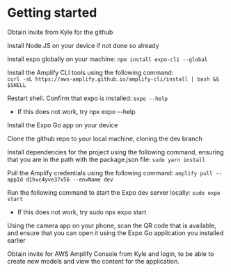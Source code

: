 # Getting started

Obtain invite from Kyle for the github


Install Node.JS on your device if not done so already

Install expo globally on your machine: 
```npm install expo-cli --global```


Install the Amplify CLI tools using the following command:  
```curl -sL https://aws-amplify.github.io/amplify-cli/install | bash && $SHELL```

Restart shell. Confirm that expo is installed:
```expo --help```

* If this does not work, try npx expo --help


Install the Expo Go app on your device


Clone the github repo to your local machine, cloning the dev branch


Install dependencies for the project using the following command, ensuring that you are in the path with the package.json file:
```sudo yarn install```

Pull the Amplify credentials using the following command: 
```amplify pull --appId d1hvc4yve37x56 --envName dev```


Run the following command to start the Expo dev server locally:
```sudo expo start```
* If this does not work, try sudo npx expo start


Using the camera app on your phone, scan the QR code that is available, and ensure that you can open it using the Expo Go application you installed earlier 

Obtain invite for AWS Amplify Console from Kyle and login, to be able to create new models and view the content for the application.
 